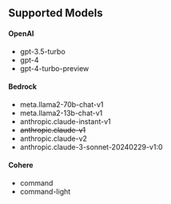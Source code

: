 ## Supported Models
#### OpenAI
- gpt-3.5-turbo
- gpt-4
- gpt-4-turbo-preview

#### Bedrock
- meta.llama2-70b-chat-v1
- meta.llama2-13b-chat-v1
- anthropic.claude-instant-v1
- ~~anthropic.claude-v1~~
- anthropic.claude-v2
- anthropic.claude-3-sonnet-20240229-v1:0

#### Cohere
- command
- command-light